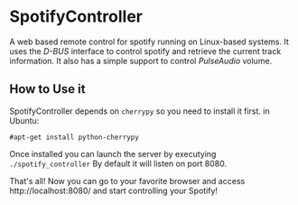 # SpotifyController
A web based remote control for spotify running on Linux-based systems.
It uses the *D-BUS* interface to control spotify and retrieve the current track
information. It also has a simple support to control *PulseAudio* volume.

## How to Use it
SpotifyController depends on `cherrypy` so you need to install it first.
in Ubuntu:

```
#apt-get install python-cherrypy
```

Once installed you can launch the server by executying
`./spotify_controller` By default it will listen on port 8080.

That's all! Now you can go to your favorite browser and access
http://localhost:8080/ and start controlling your Spotify!
